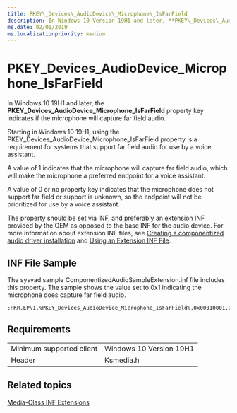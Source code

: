 ```yaml
---
title: PKEY\_Devices\_AudioDevice\_Microphone\_IsFarField
description: In Windows 10 Version 19H1 and later, **PKEY\_Devices\_AudioDevice\_Microphone\_IsFarField** property key identifies indicates if the microphone will capture far field audio.
ms.date: 02/01/2019
ms.localizationpriority: medium
---
```


# PKEY\_Devices\_AudioDevice\_Microphone\_IsFarField

In Windows 10 19H1 and later, the **PKEY\_Devices\_AudioDevice\_Microphone\_IsFarField** property key indicates if the microphone will capture far field audio. 

Starting in Windows 10 19H1, using the PKEY\_Devices\_AudioDevice\_Microphone\_IsFarField property is a requirement for systems that support far field audio for use by a  voice assistant. 

A value of 1 indicates that the microphone will capture far field audio, which will make the microphone a preferred endpoint for a voice assistant. 

A value of 0 or no property key indicates that the microphone does not support far field or support is unknown, so the endpoint will not be prioritized for use by a voice assistant.

The property should be set via INF, and preferably an extension INF provided by the OEM as opposed to the base INF for the audio device. For more information about extension INF files, see [Creating a componentized audio driver installation](https://docs.microsoft.com/windows-hardware/drivers/audio/audio-universal-drivers#-creating-a-componentized-audio-driver-installation) and [Using an Extension INF File](https://docs.microsoft.com/windows-hardware/drivers/install/using-an-extension-inf-file).




## <span id="INF_File_Sample"></span><span id="inf_file_sample"></span><span id="INF_FILE_SAMPLE"></span>INF File Sample

The sysvad sample ComponentizedAudioSampleExtension.inf file includes this property. The sample shows the value set to 0x1 indicating the microphone does capture far field audio.

```inf
;HKR,EP\1,%PKEY_Devices_AudioDevice_Microphone_IsFarField%,0x00010001,0x1
```

Requirements
------------

|||
|--- |--- |
|Minimum supported client|Windows 10 Version 19H1|
|Header|Ksmedia.h|

## <span id="related_topics"></span>Related topics

[Media-Class INF Extensions](media-class-inf-extensions.md)

 

 






